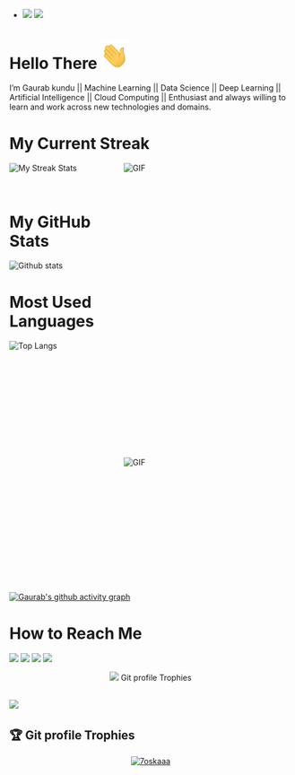 - <img src="https://media.giphy.com/media/p4NLw3I4U0idi/giphy.gif" width="300"> <img src= "https://media.giphy.com/media/26tn33aiTi1jkl6H6/giphy.gif" width = "390"> 


# Hello There <img src="https://raw.githubusercontent.com/ABSphreak/ABSphreak/master/gifs/Hi.gif" width="50px">  

I’m Gaurab kundu || Machine Learning || Data Science || Deep Learning || Artificial Intelligence || Cloud Computing || Enthusiast and always willing to learn and work across new technologies and domains. 



# My Current Streak
![My Streak Stats](https://github-readme-streak-stats.herokuapp.com/?user=GaurabKundu1&theme=vision-friendly-light) <img align="right" alt="GIF" height="525" width="300" src="https://static.wikia.nocookie.net/minecraftcreepypasta/images/b/b6/5-asciiguy-red.gif/revision/latest?cb=20180523023848" />

<br />

# My GitHub Stats 

![Github stats](https://github-readme-stats.vercel.app/api?username=GaurabKundu1&show_icons=true)

# Most Used Languages


![Top Langs](https://github-readme-stats.vercel.app/api/top-langs/?username=GaurabKundu1) <img align="right" alt="GIF"  height="240"  width="300" src="https://user-images.githubusercontent.com/86102231/152539739-c63a7b2b-6171-4c02-8e05-352d90bebf9d.gif" /> 


[![Gaurab's github activity graph](https://activity-graph.herokuapp.com/graph?username=GaurabKundu1&theme=react-dark)](https://github.com/GaurabKundu1/github-readme-activity-graph)



<!-- Social -->

# How to Reach Me
<p align='left'> 
<a href = "https://www.linkedin.com/in/gaurab-kundu-020803/"><img src="https://img.icons8.com/cute-clipart/45/000000/linkedin.png"/></a>
<a href = "https://twitter.com/GaurabKundu6"><img src="https://img.icons8.com/cotton/45/000000/twitter.png"/></a>
<a href = "https://www.instagram.com/gaurabkundu7"><img src="https://img.icons8.com/color/45/000000/instagram-new.png"/></a>
<a href = "https://www.facebook.com/gaurab.kundu.127"><img src="https://img.icons8.com/fluent/48/000000/facebook-new.png"/></a>

</p>

<p align="center"><img src="https://media.giphy.com/media/QaMcXSekUWx7aogAUr/giphy.gif" width="30" />&nbsp;Git profile Trophies</p><br>
<img src="https://github-profile-trophy.vercel.app/?username=GaurabKundu1&theme=juicyfresh&no-bg=true" />

## :trophy: Git profile Trophies

<p align="center"> <a href="https://github.com/ryo-ma/github-profile-trophy"><img src="https://github-profile-trophy.vercel.app/?username=GaurabKundu1&layout=compact&theme=algolia" alt="7oskaaa" /></a> </p>

<!---
GaurabKundu1/GaurabKundu1 is a ✨ special ✨ repository because its `README.md` (this file) appears on your GitHub profile.
You can click the Preview link to take a look at your changes.
--->
